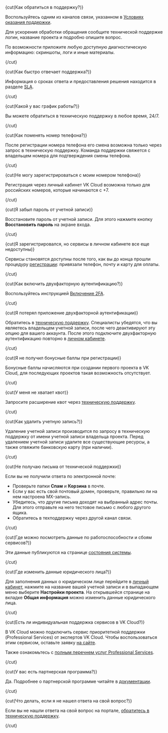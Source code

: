 
{cut(Как обратиться в поддержку?)}

Воспользуйтесь одним из каналов связи, указанном в [Условиях оказания поддержки](../support/support-info).

<info>

Для ускорения обработки обращения сообщите технической поддержке логин, название проекта и подробно опишите вопрос.

</info>

По возможности приложите любую доступную диагностическую информацию: скриншоты, логи и иные материалы.

{/cut}

{cut(Как быстро отвечает поддержка?)}

Информация о сроках ответа и предоставления решения находится в разделе [SLA](../support/sla).

{/cut}

{cut(Какой у вас график работы?)}

Вы можете обратиться в техническую поддержку в любое время, 24/7.

{/cut}

{cut(Как поменять номер телефона?)}

После регистрации номера телефона его смена возможна только через запрос в техническую поддержку. Команда поддержки свяжется с владельцем номера для подтверждения смены телефона.  

{/cut}

{cut(Не могу зарегистрироваться с моим номером телефона)}

Регистрация через личный кабинет VK Cloud возможна только для российских номеров, которые начинаются с +7.

{/cut}

{cut(Я забыл пароль от учетной записи)}

Восстановите пароль от учетной записи. Для этого нажмите кнопку **Восстановить пароль** на экране входа.

{/cut}

{cut(Я зарегистрировался, но сервисы в личном кабинете все еще недоступны)}

Сервисы становятся доступны после того, как вы до конца прошли процедуру [регистрации](../account-registration): привязали телефон, почту и карту для оплаты.

{/cut}

{cut(Как включить двухфакторную аутентификацию?)}

Воспользуйтесь инструкцией [Включение 2FA](/ru/tools-for-using-services/vk-cloud-account/instructions/account-manage/manage-2fa).

{/cut}

{cut(Я потерял приложение двухфакторной аутентификации)}

Обратитесь в [техническую поддержку](/ru/contacts). Специалисты убедятся, что вы являетесь владельцем учетной записи, после чего деактивируют эту опцию для вашего аккаунта. После этого подключите двухфакторную аутентификацию повторно в [личном кабинете](https://msk.cloud.vk.com/app/account/profile).

{/cut}

{cut(Я не получил бонусные баллы при регистрации)}

Бонусные баллы начисляются при создании первого проекта в VK Cloud, для последующих проектов такая возможность отсутствует.

{/cut}

{cut(У меня не хватает квот)}

Запросите расширение квот через [техническую поддержку](/ru/contacts).  

{/cut}

{cut(Как удалить учетную запись?)}

Удаление учетной записи производится по запросу в техническую поддержку от имени учетной записи владельца проекта. Перед удалением учетной записи удалите все существующие ресурсы, а также отвяжите банковскую карту (при наличии).

{/cut}

{cut(Не получаю письма от технической поддержки)}

Если вы не получили ответа по электронной почте:

- Проверьте папки **Спам** и **Корзина** в почте.
- Если у вас есть свой почтовый домен, проверьте, правильно ли на нем настроена MX-запись.
- Убедитесь, что другие письма доходят на выбранный адрес почты. Для этого отправьте на него тестовое письмо с любого другого ящика.
- Обратитесь в техподдержку через другой канал связи.

{/cut}

{cut(Где можно посмотреть данные по работоспособности и сбоям сервисов?)}

Эти данные публикуются на странице [состояния системы](https://status.msk.cloud.vk.com).

{/cut}

{cut(Где изменить данные юридического лица?)}

Для заполнения данных о юридическом лице перейдите в [личный кабинет](https://msk.cloud.vk.com/app/), нажмите на название вашей учетной записи и в выпадающем меню выберите **Настройки проекта**. На открывшейся странице на вкладке **Общая информация** можно изменить данные юридического лица.

{/cut}

{cut(Есть ли индивидуальная поддержка сервисов в VK Cloud?)}

В VK Cloud можно подключить сервис приоритетной поддержки (Professional Services) от экспертов VK Cloud. Чтобы воспользоваться этим сервисом, оставьте заявку [на сайте](https://cloud.vk.com/professional-services/).

Также ознакомьтесь с [полным перечнем услуг Professional Services](/ru/intro/start/support/support-info#individualnaya_podderzhka).

{/cut}

{cut(У вас есть партнерская программа?)}

Да. Подробнее о партнерской программе читайте в [документации](/ru/intro/start/partners).

{/cut}

{cut(Что делать, если я не нашел ответа на свой вопрос?)}

Если вы не нашли ответа на свой вопрос на портале, [обратитесь в техническую поддержку](/ru/contacts).

{/cut}
